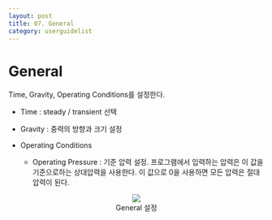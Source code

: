 ```yaml
---
layout: post
title: 07. General
category: userguidelist
---
```


# General

Time, Gravity, Operating Conditions를 설정한다.

* Time : steady / transient 선택

* Gravity : 중력의 방향과 크기 설정

* Operating Conditions
  + Operating Pressure : 기준 압력 설정. 프로그램에서 입력하는 압력은 이 값을 기준으로하는 상대압력을 사용한다. 이 값으로 0을 사용하면 모든 압력은 절대압력이 된다.

<p align='center'>
    <img src="https://github.com/nextfoam/baram-pages/raw/main/screenshots/pic/general.png"><br> General 설정
</p>


